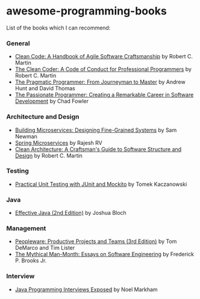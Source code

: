 # awesome-programming-books

List of the books which I can recommend:
 ### General
  * [Clean Code: A Handbook of Agile Software Craftsmanship](https://www.amazon.ca/Clean-Code-Handbook-Software-Craftsmanship/dp/0132350882/ref=pd_lpo_sbs_14_t_0?_encoding=UTF8&psc=1&refRID=C6S7QA9Z4D83YT3Y83F1) by Robert C. Martin
  * [The Clean Coder: A Code of Conduct for Professional Programmers](https://www.amazon.ca/Clean-Coder-Conduct-Professional-Programmers/dp/0137081073) by Robert C. Martin
  * [The Pragmatic Programmer: From Journeyman to Master](https://www.amazon.ca/Pragmatic-Programmer-Journeyman-Master/dp/020161622X/ref=sr_1_1?ie=UTF8&qid=1530837095&sr=8-1&keywords=the+pragmatic+programmer) by Andrew Hunt and David Thomas
  * [The Passionate Programmer: Creating a Remarkable Career in Software Development](https://www.amazon.ca/Passionate-Programmer-Creating-Remarkable-Development/dp/1934356344/ref=sr_1_cc_1?s=aps&ie=UTF8&qid=1536151345&sr=1-1-catcorr&keywords=The+Passionate+Programmer) by Chad Fowler
 
 ### Architecture and Design  
  * [Building Microservices: Designing Fine-Grained Systems](https://www.amazon.ca/Building-Microservices-Designing-Fine-Grained-Systems-ebook/dp/B00T3N7XB4) by Sam Newman
  * [Spring Microservices](https://www.amazon.ca/Spring-Microservices-Rajesh-RV/dp/1786466686) by Rajesh RV
  * [Clean Architecture: A Craftsman's Guide to Software Structure and Design](https://www.amazon.ca/Clean-Architecture-Craftsmans-Software-Structure/dp/0134494164) by Robert C. Martin
 
 ### Testing
  * [Practical Unit Testing with JUnit and Mockito](https://www.amazon.ca/Practical-Unit-Testing-JUnit-Mockito/dp/8393489393) by Tomek Kaczanowski
 
 ### Java
  * [Effective Java (2nd Edition)](https://www.amazon.ca/Effective-Java-2nd-Joshua-Bloch/dp/0321356683) by Joshua Bloch
    
 ### Management   
  * [Peopleware: Productive Projects and Teams (3rd Edition)](https://www.amazon.ca/Peopleware-Productive-Projects-Teams-3rd/dp/0321934113) by Tom DeMarco and Tim Lister
  * [The Mythical Man-Month: Essays on Software Engineering](https://www.amazon.ca/Mythical-Man-Month-Software-Engineering-Anniversary/dp/0201835959) by Frederick P. Brooks Jr.
 
 ### Interview
 * [Java Programming Interviews Exposed](https://www.amazon.ca/Java-Programming-Interviews-Exposed-Markham/dp/1118722868) by Noel Markham
 
